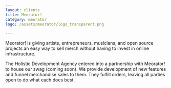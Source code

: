```yaml
---
layout: clients
title: Meorator!
category: meorator
logo: /assets/meorator/logo_transparent.png

---
```


Meorator! is giving artists, entrepreneurs, musicians, and open source projects an easy way to sell merch without having to invest in online infrastructure.

The Holistic Development Agency entered into a partnership with Meorator! to house our swag (coming soon). We provide development of new features and funnel merchandise sales to them. They fulfill orders, leaving all parties open to do what each does best.